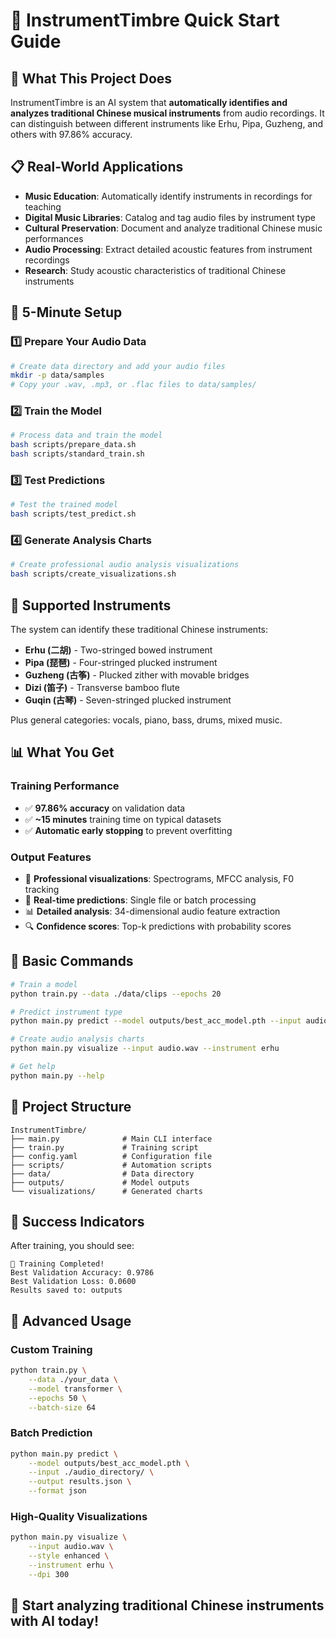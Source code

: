 # 🚀 InstrumentTimbre Quick Start Guide

## 🎯 What This Project Does

InstrumentTimbre is an AI system that **automatically identifies and analyzes traditional Chinese musical instruments** from audio recordings. It can distinguish between different instruments like Erhu, Pipa, Guzheng, and others with 97.86% accuracy.

## 📋 Real-World Applications

- **Music Education**: Automatically identify instruments in recordings for teaching
- **Digital Music Libraries**: Catalog and tag audio files by instrument type
- **Cultural Preservation**: Document and analyze traditional Chinese music performances
- **Audio Processing**: Extract detailed acoustic features from instrument recordings
- **Research**: Study acoustic characteristics of traditional Chinese instruments

## 🚀 5-Minute Setup

### 1️⃣ Prepare Your Audio Data
```bash
# Create data directory and add your audio files
mkdir -p data/samples
# Copy your .wav, .mp3, or .flac files to data/samples/
```

### 2️⃣ Train the Model
```bash
# Process data and train the model
bash scripts/prepare_data.sh
bash scripts/standard_train.sh
```

### 3️⃣ Test Predictions
```bash
# Test the trained model
bash scripts/test_predict.sh
```

### 4️⃣ Generate Analysis Charts
```bash
# Create professional audio analysis visualizations
bash scripts/create_visualizations.sh
```

## 🎵 Supported Instruments

The system can identify these traditional Chinese instruments:

- **Erhu (二胡)** - Two-stringed bowed instrument
- **Pipa (琵琶)** - Four-stringed plucked instrument
- **Guzheng (古筝)** - Plucked zither with movable bridges
- **Dizi (笛子)** - Transverse bamboo flute
- **Guqin (古琴)** - Seven-stringed plucked instrument

Plus general categories: vocals, piano, bass, drums, mixed music.

## 📊 What You Get

### Training Performance
- ✅ **97.86% accuracy** on validation data
- ✅ **~15 minutes** training time on typical datasets
- ✅ **Automatic early stopping** to prevent overfitting

### Output Features
- 🎨 **Professional visualizations**: Spectrograms, MFCC analysis, F0 tracking
- 🎯 **Real-time predictions**: Single file or batch processing
- 📊 **Detailed analysis**: 34-dimensional audio feature extraction
- 🔍 **Confidence scores**: Top-k predictions with probability scores

## 🔧 Basic Commands

```bash
# Train a model
python train.py --data ./data/clips --epochs 20

# Predict instrument type
python main.py predict --model outputs/best_acc_model.pth --input audio.wav

# Create audio analysis charts
python main.py visualize --input audio.wav --instrument erhu

# Get help
python main.py --help
```

## 📁 Project Structure

```
InstrumentTimbre/
├── main.py              # Main CLI interface
├── train.py             # Training script
├── config.yaml          # Configuration file
├── scripts/             # Automation scripts
├── data/                # Data directory
├── outputs/             # Model outputs
└── visualizations/      # Generated charts
```

## 🎯 Success Indicators

After training, you should see:
```
🎉 Training Completed!
Best Validation Accuracy: 0.9786
Best Validation Loss: 0.0600
Results saved to: outputs
```

## 💼 Advanced Usage

### Custom Training
```bash
python train.py \
    --data ./your_data \
    --model transformer \
    --epochs 50 \
    --batch-size 64
```

### Batch Prediction
```bash
python main.py predict \
    --model outputs/best_acc_model.pth \
    --input ./audio_directory/ \
    --output results.json \
    --format json
```

### High-Quality Visualizations
```bash
python main.py visualize \
    --input audio.wav \
    --style enhanced \
    --instrument erhu \
    --dpi 300
```

## 🎵 Start analyzing traditional Chinese instruments with AI today!